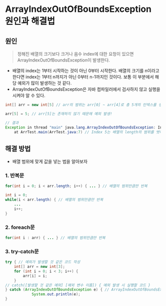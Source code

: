 # ArrayIndexOutOfBoundsException 원인과 해결법
## 원인

> 정해진 배열의 크기보다 크거나 음수 index에 대한 요청이 있으면 ArrayIndexOutOfBoundsException이 발생한다.
> 

- 배열의 index는 1부터 시작하는 것이 아닌 0부터 시작한다. 배열의 크기를 n이라고 한다면 index는 1부터 n까지가 아닌 0부터 n-1까지인 것이다. 보통 이 부분에서 해당 예외가 많이 발생하는 것 같다.
- ArrayIndexOutOfBoundsException은 자바 컴파일러에서 검사하지 않고 실행을 시켜야 알 수 있다.

```java
int[] arr = new int[5] // arr의 범위는 arr[0] ~ arr[4]로 총 5개의 인덱스를 생성

arr[5] = 5; // arr[5]는 존재하지 않기 때문에 예외 발생!

// 결과
Exception in thread "main" java.lang.ArrayIndexOutOfBoundsException: Index 5 out of bounds for length 5
	at ArrTest.main(ArrTest.java:7) // Index 5는 배열의 length의 범위를 벗어났다는 뜻
```

## 해결 방법

- 배열 범위에 맞게 값을 넣는 법을 알아보자

### 1. 반복문

```java
for(int i = 0; i < arr.length; i++) { ... } // 배열의 범위만큼만 반복
```

```java
int i = 0;
while(i < arr.length) { // 배열의 범위만큼만 반복
	...
	i++;
}
```

### 2. foreach문

```java
for(int i : arr) { ... } // 배열의 범위만큼만 반복
```

### 3. try-catch문

```java
try { // 예외가 발생할 것 같은 코드 작성
	int[] arr = new int[3];
	for (int i = 0; i < 3; i++) {
		arr[i] = i;
	}
// catch([발생할 것 같은 예외] [예외 변수 이름]) { 예외 발생 시 실행할 코드 }
} catch (ArrayIndexOutOfBoundsException e) { // ArrayIndexOutOfBoundsException가 발생하면 ArrayIndexOutOfBoundsException 출력해줘
            System.out.println(e);
} 
```